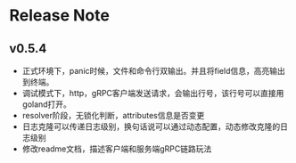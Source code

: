 # Release Note
## v0.5.4
* 正式环境下，panic时候，文件和命令行双输出。并且将field信息，高亮输出到终端。
* 调试模式下，http，gRPC客户端发送请求，会输出行号，该行号可以直接用goland打开。
* resolver阶段，无锁化判断，attributes信息是否变更
* 日志克隆可以传递日志级别，换句话说可以通过动态配置，动态修改克隆的日志级别
* 修改readme文档，描述客户端和服务端gRPC链路玩法



